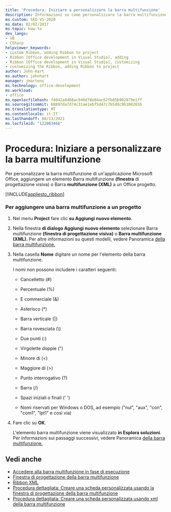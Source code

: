 ```yaml
---
title: 'Procedura: Iniziare a personalizzare la barra multifunzione'
description: Informazioni su come personalizzare la barra multifunzione di un'applicazione Microsoft Office, aggiungere un elemento Barra multifunzione (finestra di progettazione visiva) o Barra multifunzione (XML) a un Office progetto.
ms.custom: SEO-VS-2020
ms.date: 02/02/2017
ms.topic: how-to
dev_langs:
- VB
- CSharp
helpviewer_keywords:
- custom Ribbon, adding Ribbon to project
- Ribbon [Office development in Visual Studio], adding
- Ribbon [Office development in Visual Studio], customizing
- customizing the Ribbon, adding Ribbon to project
author: John-Hart
ms.author: johnhart
manager: jmartens
ms.technology: office-development
ms.workload:
- office
ms.openlocfilehash: f4042a8d68ac940df8e84ac62fb85b902879e1ff
ms.sourcegitcommit: 68897da7d74c31ae1ebf5d47c7b5ddc9b108265b
ms.translationtype: MT
ms.contentlocale: it-IT
ms.lasthandoff: 08/13/2021
ms.locfileid: "122083466"
---
```

# <a name="how-to-get-started-customizing-the-ribbon"></a>Procedura: Iniziare a personalizzare la barra multifunzione
  Per personalizzare la barra multifunzione di un'applicazione Microsoft Office, aggiungere un elemento Barra multifunzione **(finestra** di progettazione visiva) o Barra **multifunzione (XML)** a un Office progetto.

 [!INCLUDE[appliesto_ribbon](../vsto/includes/appliesto-ribbon-md.md)]

### <a name="to-add-a-ribbon-to-a-project"></a>Per aggiungere una barra multifunzione a un progetto

1. Nel menu **Project** fare clic **su Aggiungi nuovo elemento**.

2. Nella finestra **di dialogo Aggiungi nuovo elemento** selezionare Barra multifunzione **(finestra di progettazione visiva)** o **Barra multifunzione (XML).** Per altre informazioni su questi modelli, vedere Panoramica [della barra multifunzione.](../vsto/ribbon-overview.md)

3. Nella casella **Nome** digitare un nome per l'elemento della barra multifunzione.

    I nomi non possono includere i caratteri seguenti:

   - Cancelletto (#)

   - Percentuale (%)

   - E commerciale (&)

   - Asterisco (*)

   - Barra verticale {|}

   - Barra rovesciata (\\)

   - Due punti (:)

   - Virgolette doppie (")

   - Minore di (\<)

   - Maggiore di (>)

   - Punto interrogativo (?)

   - Barra (/)

   - Spazi iniziali o finali (' ')

   - Nomi riservati per Windows o DOS, ad esempio ("nul", "aux", "con", "com1", "lpt1" e così via)

4. Fare clic su **OK**.

   L'elemento barra multifunzione viene visualizzato **in Esplora soluzioni**. Per informazioni sui passaggi successivi, vedere Panoramica [della barra multifunzione.](../vsto/ribbon-overview.md)

## <a name="see-also"></a>Vedi anche
- [Accedere alla barra multifunzione in fase di esecuzione](../vsto/accessing-the-ribbon-at-run-time.md)
- [Finestra di progettazione della barra multifunzione](../vsto/ribbon-designer.md)
- [Ribbon XML](../vsto/ribbon-xml.md)
- [Procedura dettagliata: Creare una scheda personalizzata usando la finestra di progettazione della barra multifunzione](../vsto/walkthrough-creating-a-custom-tab-by-using-the-ribbon-designer.md)
- [Procedura dettagliata: Creare una scheda personalizzata usando xml della barra multifunzione](../vsto/walkthrough-creating-a-custom-tab-by-using-ribbon-xml.md)
